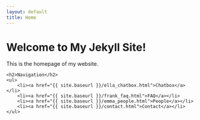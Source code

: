 ```yaml
---
layout: default
title: Home
---
```


<!DOCTYPE html>
<html lang="en">
<head>
    <meta charset="UTF-8">
    <meta name="viewport" content="width=device-width, initial-scale=1.0">
    <title>{{ page.title }}</title>
</head>
<body>
    <h1>Welcome to My Jekyll Site!</h1>
    <p>This is the homepage of my website.</p>

    <h2>Navigation</h2>
    <ul>
        <li><a href="{{ site.baseurl }}/ella_chatbox.html">Chatbox</a></li>
        <li><a href="{{ site.baseurl }}/frank_faq.html">FAQ</a></li>
        <li><a href="{{ site.baseurl }}/emma_people.html">People</a></li>
        <li><a href="{{ site.baseurl }}/contact.html">Contact</a></li>
    </ul>
</body>
</html>
